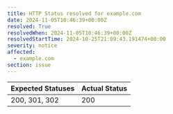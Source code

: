 ```yaml
---
title: HTTP Status resolved for example.com
date: 2024-11-05T10:46:39+00:00Z
resolved: True
resolvedWhen: 2024-11-05T10:46:39+00:00Z
resolvedStartTime: 2024-10-25T21:09:43.191474+00:00
severity: notice
affected:
  - example.com
section: issue
---
```


| Expected Statuses | Actual Status  |
|-------------------|----------------|
| 200, 301, 302 | 200 |
